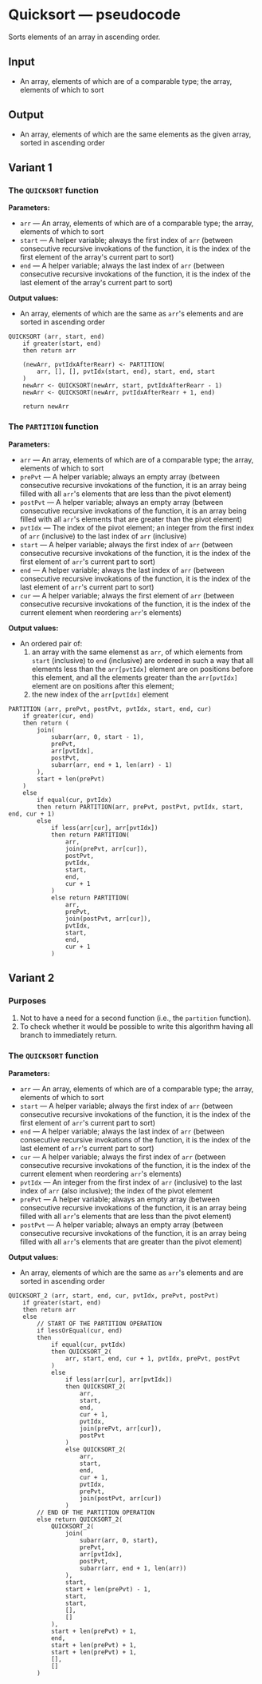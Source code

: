 # Quicksort — pseudocode

Sorts elements of an array in ascending order.

## Input

- An array, elements of which are of a comparable type; the array, elements of which to sort

## Output

- An array, elements of which are the same elements as the given array, sorted in ascending order

## Variant 1

### The `QUICKSORT` function

**Parameters:**

- `arr` — An array, elements of which are of a comparable type; the array, elements of which to sort
- `start` — A helper variable; always the first index of `arr` (between consecutive recursive invokations of the function, it is the index of the first element of the array's current part to sort)
- `end` — A helper variable; always the last index of `arr` (between consecutive recursive invokations of the function, it is the index of the last element of the array's current part to sort)

**Output values:**

- An array, elements of which are the same as `arr`'s elements and are sorted in ascending order

```
QUICKSORT (arr, start, end)
	if greater(start, end)
	then return arr

	(newArr, pvtIdxAfterRearr) <- PARTITION(
		arr, [], [], pvtIdx(start, end), start, end, start
	)
	newArr <- QUICKSORT(newArr, start, pvtIdxAfterRearr - 1)
	newArr <- QUICKSORT(newArr, pvtIdxAfterRearr + 1, end)
	
	return newArr
```

### The `PARTITION` function

**Parameters:**

- `arr` — An array, elements of which are of a comparable type; the array, elements of which to sort
- `prePvt` — A helper variable; always an empty array (between consecutive recursive invokations of the function, it is an array being filled with all `arr`'s elements that are less than the pivot element)
- `postPvt` — A helper variable; always an empty array (between consecutive recursive invokations of the function, it is an array being filled with all `arr`'s elements that are greater than the pivot element)
- `pvtIdx` — The index of the pivot element; an integer from the first index of `arr` (inclusive) to the last index of `arr` (inclusive)
- `start` — A helper variable; always the first index of `arr` (between consecutive recursive invokations of the function, it is the index of the first element of `arr`'s current part to sort)
- `end` — A helper variable; always the last index of `arr` (between consecutive recursive invokations of the function, it is the index of the last element of `arr`'s current part to sort)
- `cur` — A helper variable; always the first element of `arr` (between consecutive recursive invokations of the function, it is the index of the current element when reordering `arr`'s elements)

**Output values:**

- An ordered pair of:
	1. an array with the same elemenst as `arr`, of which elements from `start` (inclusive) to `end` (inclusive) are ordered in such a way that all elements less than the `arr[pvtIdx]` element are on positions before this element, and all the elements greater than the `arr[pvtIdx]` element are on positions after this element;
	2. the new index of the `arr[pvtIdx]` element

```
PARTITION (arr, prePvt, postPvt, pvtIdx, start, end, cur)
	if greater(cur, end)
	then return (
		join(
			subarr(arr, 0, start - 1),
			prePvt,
			arr[pvtIdx],
			postPvt,
			subarr(arr, end + 1, len(arr) - 1)
		),
		start + len(prePvt)
	)
	else
		if equal(cur, pvtIdx)
		then return PARTITION(arr, prePvt, postPvt, pvtIdx, start, end, cur + 1)
		else
			if less(arr[cur], arr[pvtIdx])
			then return PARTITION(
				arr,
				join(prePvt, arr[cur]),
				postPvt,
				pvtIdx,
				start,
				end,
				cur + 1
			)
			else return PARTITION(
				arr,
				prePvt,
				join(postPvt, arr[cur]),
				pvtIdx,
				start,
				end,
				cur + 1
			)
```

## Variant 2

### Purposes

1. Not to have a need for a second function (i.e., the `partition` function).
2. To check whether it would be possible to write this algorithm having all branch to immediately return.

### The `QUICKSORT` function

**Parameters:**

- `arr` — An array, elements of which are of a comparable type; the array, elements of which to sort
- `start` — A helper variable; always the first index of `arr` (between consecutive recursive invokations of the function, it is the index of the first element of `arr`'s current part to sort)
- `end` — A helper variable; always the last index of `arr` (between consecutive recursive invokations of the function, it is the index of the last element of `arr`'s current part to sort)
- `cur` — A helper variable; always the first index of `arr` (between consecutive recursive invokations of the function, it is the index of the current element when reordering `arr`'s elements)
- `pvtIdx` — An integer from the first index of `arr` (inclusive) to the last index of `arr` (also inclusive); the index of the pivot element
- `prePvt` — A helper variable; always an empty array (between consecutive recursive invokations of the function, it is an array being filled with all `arr`'s elements that are less than the pivot element)
- `postPvt` — A helper variable; always an empty array (between consecutive recursive invokations of the function, it is an array being filled with all `arr`'s elements that are greater than the pivot element)

**Output values:**

- An array, elements of which are the same as `arr`'s elements and are sorted in ascending order

```
QUICKSORT_2 (arr, start, end, cur, pvtIdx, prePvt, postPvt)
	if greater(start, end)
	then return arr
	else
		// START OF THE PARTITION OPERATION
		if lessOrEqual(cur, end)
		then
			if equal(cur, pvtIdx)
			then QUICKSORT_2(
				arr, start, end, cur + 1, pvtIdx, prePvt, postPvt
			)
			else
				if less(arr[cur], arr[pvtIdx])
				then QUICKSORT_2(
					arr,
					start,
					end,
					cur + 1,
					pvtIdx,
					join(prePvt, arr[cur]),
					postPvt
				)
				else QUICKSORT_2(
					arr,
					start,
					end,
					cur + 1,
					pvtIdx,
					prePvt,
					join(postPvt, arr[cur])
				)
		// END OF THE PARTITION OPERATION
		else return QUICKSORT_2(
			QUICKSORT_2(
				join(
					subarr(arr, 0, start),
					prePvt,
					arr[pvtIdx],
					postPvt,
					subarr(arr, end + 1, len(arr))
				),
				start,
				start + len(prePvt) - 1,
				start,
				start,
				[],
				[]
			),
			start + len(prePvt) + 1,
			end,
			start + len(prePvt) + 1,
			start + len(prePvt) + 1,
			[],
			[]
		)
```